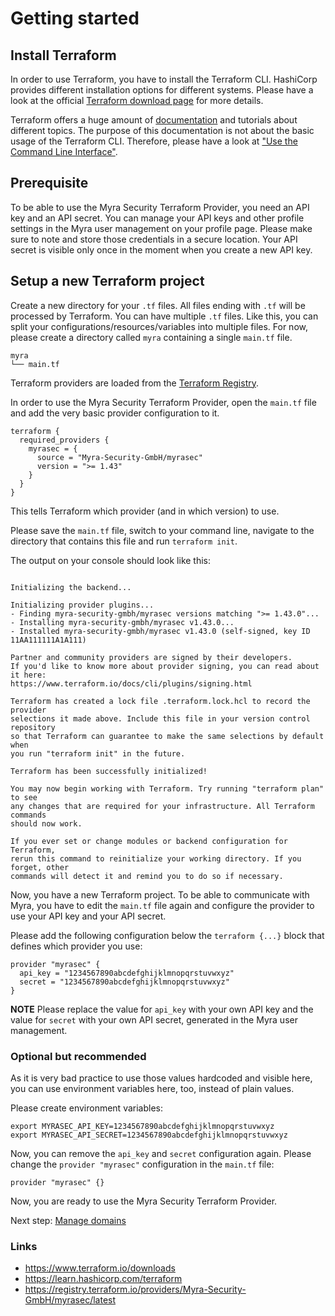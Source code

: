 # Getting started

## Install Terraform

In order to use Terraform, you have to install the Terraform CLI.
HashiCorp provides different installation options for different systems. Please have a look at the official [Terraform download page](https://www.terraform.io/downloads) for more details.


Terraform offers a huge amount of [documentation](https://learn.hashicorp.com/terraform) and tutorials about different topics.
The purpose of this documentation is not about the basic usage of the Terraform CLI. Therefore, please have a look at ["Use the Command Line Interface"](https://learn.hashicorp.com/collections/terraform/cli).

## Prerequisite
To be able to use the Myra Security Terraform Provider, you need an API key and an API secret.
You can manage your API keys and other profile settings in the Myra user management on your profile page. Please make sure to note and store those credentials in a secure location. Your API secret is visible only once in the moment when you create a new API key.

## Setup a new Terraform project
Create a new directory for your `.tf` files. All files ending with `.tf` will be processed by Terraform. You can have multiple `.tf` files. Like this, you can split your configurations/resources/variables into multiple files.
For now, please create a directory called `myra` containing a single `main.tf` file.

```
myra
└── main.tf
```

Terraform providers are loaded from the [Terraform Registry](https://registry.terraform.io/providers/Myra-Security-GmbH/myrasec/latest).

In order to use the Myra Security Terraform Provider, open the `main.tf` file and add the very basic provider configuration to it.

```hcl
terraform {
  required_providers {
    myrasec = {
      source = "Myra-Security-GmbH/myrasec"
      version = ">= 1.43"
    }
  }
}
```
This tells Terraform which provider (and in which version) to use.

Please save the `main.tf` file, switch to your command line, navigate to the directory that contains this file and run `terraform init`.

The output on your console should look like this:
```

Initializing the backend...

Initializing provider plugins...
- Finding myra-security-gmbh/myrasec versions matching ">= 1.43.0"...
- Installing myra-security-gmbh/myrasec v1.43.0...
- Installed myra-security-gmbh/myrasec v1.43.0 (self-signed, key ID 11AA111111A1A111)

Partner and community providers are signed by their developers.
If you'd like to know more about provider signing, you can read about it here:
https://www.terraform.io/docs/cli/plugins/signing.html

Terraform has created a lock file .terraform.lock.hcl to record the provider
selections it made above. Include this file in your version control repository
so that Terraform can guarantee to make the same selections by default when
you run "terraform init" in the future.

Terraform has been successfully initialized!

You may now begin working with Terraform. Try running "terraform plan" to see
any changes that are required for your infrastructure. All Terraform commands
should now work.

If you ever set or change modules or backend configuration for Terraform,
rerun this command to reinitialize your working directory. If you forget, other
commands will detect it and remind you to do so if necessary.
```

Now, you have a new Terraform project. To be able to communicate with Myra, you have to edit the `main.tf` file again and configure the provider to use your API key and your API secret.

Please add the following configuration below the `terraform {...}` block that defines which provider you use:

```hcl
provider "myrasec" {
  api_key = "1234567890abcdefghijklmnopqrstuvwxyz"
  secret = "1234567890abcdefghijklmnopqrstuvwxyz"
}
```
**NOTE** Please replace the value for `api_key` with your own API key and the value for `secret` with your own API secret, generated in the Myra user management.

### Optional but recommended
As it is very bad practice to use those values hardcoded and visible here, you can use environment variables here, too, instead of plain values.

Please create environment variables:
```
export MYRASEC_API_KEY=1234567890abcdefghijklmnopqrstuvwxyz
export MYRASEC_API_SECRET=1234567890abcdefghijklmnopqrstuvwxyz
```

Now, you can remove the `api_key` and `secret` configuration again. Please change the `provider "myrasec"` configuration in the `main.tf` file:

```hcl
provider "myrasec" {}
```


Now, you are ready to use the Myra Security Terraform Provider.

Next step: [Manage domains](./domains.md)

### Links
- https://www.terraform.io/downloads
- https://learn.hashicorp.com/terraform
- https://registry.terraform.io/providers/Myra-Security-GmbH/myrasec/latest